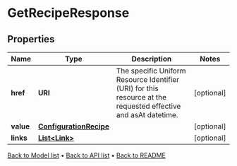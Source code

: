 

# GetRecipeResponse


## Properties

| Name | Type | Description | Notes |
|------------ | ------------- | ------------- | -------------|
|**href** | **URI** | The specific Uniform Resource Identifier (URI) for this resource at the requested effective and asAt datetime. |  [optional] |
|**value** | [**ConfigurationRecipe**](ConfigurationRecipe.md) |  |  [optional] |
|**links** | [**List&lt;Link&gt;**](Link.md) |  |  [optional] |



[Back to Model list](../README.md#documentation-for-models) &#8226; [Back to API list](../README.md#documentation-for-api-endpoints) &#8226; [Back to README](../README.md)


